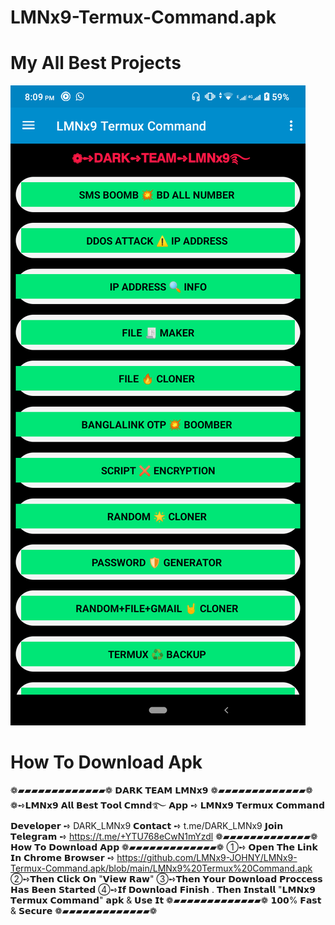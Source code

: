 # LMNx9-Termux-Command.apk
# My All Best Projects
![logi](https://github.com/LMNx9-JOHNY/LMNx9-Termux-Command.apk/blob/main/Screenshot_20231115-200911.png)

# How To Download Apk 
❁▰▰▰▰▰▰▰▰▰▰▰▰▰❁
   𝗗𝗔𝗥𝗞 𝗧𝗘𝗔𝗠 𝗟𝗠𝗡𝘅𝟵
❁▰▰▰▰▰▰▰▰▰▰▰▰▰❁
❁➺𝗟𝗠𝗡𝘅𝟵 𝗔𝗹𝗹 𝗕𝗲𝘀𝘁 𝗧𝗼𝗼𝗹 𝗖𝗺𝗻𝗱࿐
𝗔𝗽𝗽 ➺ 𝗟𝗠𝗡𝘅𝟵 𝗧𝗲𝗿𝗺𝘂𝘅 𝗖𝗼𝗺𝗺𝗮𝗻𝗱
𝗗𝗲𝘃𝗲𝗹𝗼𝗽𝗲𝗿 ➺ DARK_LMNx9
𝗖𝗼𝗻𝘁𝗮𝗰𝘁 ➺ t.me/DARK_LMNx9
𝗝𝗼𝗶𝗻 𝗧𝗲𝗹𝗲𝗴𝗿𝗮𝗺 ➺ https://t.me/+YTU768eCwN1mYzdl
❁▰▰▰▰▰▰▰▰▰▰▰▰▰❁
 𝗛𝗼𝘄 𝗧𝗼 𝗗𝗼𝘄𝗻𝗹𝗼𝗮𝗱 𝗔𝗽𝗽
❁▰▰▰▰▰▰▰▰▰▰▰▰▰❁
➀➺ 𝗢𝗽𝗲𝗻 𝗧𝗵𝗲 𝗟𝗶𝗻𝗸 𝗜𝗻 𝗖𝗵𝗿𝗼𝗺𝗲 𝗕𝗿𝗼𝘄𝘀𝗲𝗿 ➺
https://github.com/LMNx9-JOHNY/LMNx9-Termux-Command.apk/blob/main/LMNx9%20Termux%20Command.apk
➁➺𝗧𝗵𝗲𝗻 𝗖𝗹𝗶𝗰𝗸 𝗢𝗻 "𝗩𝗶𝗲𝘄 𝗥𝗮𝘄"
➂➺𝗧𝗵𝗲𝗻 𝗬𝗼𝘂𝗿 𝗗𝗼𝘄𝗻𝗹𝗼𝗮𝗱 𝗣𝗿𝗼𝗰𝗰𝗲𝘀𝘀 𝗛𝗮𝘀 𝗕𝗲𝗲𝗻 𝗦𝘁𝗮𝗿𝘁𝗲𝗱
➃➺𝗜𝗳 𝗗𝗼𝘄𝗻𝗹𝗼𝗮𝗱 𝗙𝗶𝗻𝗶𝘀𝗵 . 𝗧𝗵𝗲𝗻 𝗜𝗻𝘀𝘁𝗮𝗹𝗹 "𝗟𝗠𝗡𝘅𝟵 𝗧𝗲𝗿𝗺𝘂𝘅 𝗖𝗼𝗺𝗺𝗮𝗻𝗱" 𝗮𝗽𝗸 & 𝗨𝘀𝗲 𝗜𝘁
❁▰▰▰▰▰▰▰▰▰▰▰▰▰❁
   𝟭𝟬𝟬% 𝗙𝗮𝘀𝘁 & 𝗦𝗲𝗰𝘂𝗿𝗲
❁▰▰▰▰▰▰▰▰▰▰▰▰▰❁
